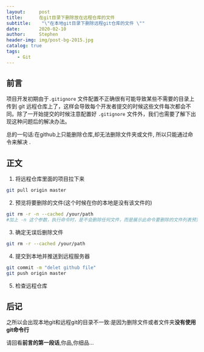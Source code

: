 ```yaml
---
layout:     post
title:      在git目录下删除放在远程仓库的文件
subtitle:    "\"在本地git目录下删除远程git仓库的文件 \""
date:       2020-02-10
author:     Stephen
header-img: img/post-bg-2015.jpg
catalog: true
tags:
    - Git
---
```



## 前言


项目开发初期由于`.gitignore` 文件配置不正确很有可能导致某些不需要的目录上传到 git 远程仓库上了，这样会导致每个开发者提交的时候这些文件每次都会不同。除了一开始提交的时候注意配置好 `.gitignore` 文件外，我们也需要了解下出现这种问题后的解决办法。

总的一句话:在github上只能删除仓库,却无法删除文件夹或文件, 所以只能通过命令来解决 .



## 正文

1. 将远程仓库里面的项目拉下来
```bash
git pull origin master 
```

2. 预览将要删除的文件(这个时候在你的本地是没有该文件的)
```bash
git rm -r -n --cached /your/path
#加上 -n 这个参数，执行命令时，是不会删除任何文件，而是展示此命令要删除的文件列表预览。
```

3. 确定无误后删除文件
```bash
git rm -r --cached /your/path
```

4. 提交到本地并推送到远程服务器
```bash
git commit -m "delet github file"
git push origin master
```

5. 检查远程仓库

## 后记

之所以会出现本地git和远程git的目录不一致:是因为删除文件或者文件夹**没有使用git命令行**

请回看**前言的第一段话**,你品,你细品...
